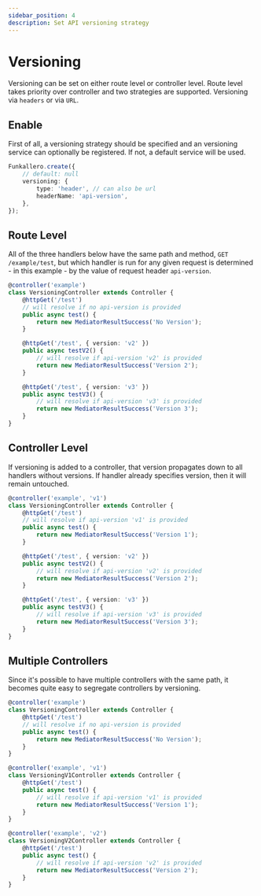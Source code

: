 ```yaml
---
sidebar_position: 4
description: Set API versioning strategy
---
```


# Versioning

Versioning can be set on either route level or controller level. Route level takes priority over controller and two strategies are supported.
Versioning via `headers` or via `URL`.

## Enable

First of all, a versioning strategy should be specified and an versioning service can optionally be registered. If not, a default service will be used.

```ts
Funkallero.create({
    // default: null
    versioning: {
        type: 'header', // can also be url
        headerName: 'api-version',
    },
});
```

## Route Level

All of the three handlers below have the same path and method, `GET /example/test`, but which handler is run for any given request is determined - in this example - by the value of request header `api-version`.

```ts
@controller('example')
class VersioningController extends Controller {
    @httpGet('/test')
    // will resolve if no api-version is provided
    public async test() {
        return new MediatorResultSuccess('No Version');
    }

    @httpGet('/test', { version: 'v2' })
    public async testV2() {
        // will resolve if api-version 'v2' is provided
        return new MediatorResultSuccess('Version 2');
    }

    @httpGet('/test', { version: 'v3' })
    public async testV3() {
        // will resolve if api-version 'v3' is provided
        return new MediatorResultSuccess('Version 3');
    }
}
```

## Controller Level

If versioning is added to a controller, that version propagates down to all handlers without versions. If handler already specifies version, then it will remain untouched.

```ts
@controller('example', 'v1')
class VersioningController extends Controller {
    @httpGet('/test')
    // will resolve if api-version 'v1' is provided
    public async test() {
        return new MediatorResultSuccess('Version 1');
    }

    @httpGet('/test', { version: 'v2' })
    public async testV2() {
        // will resolve if api-version 'v2' is provided
        return new MediatorResultSuccess('Version 2');
    }

    @httpGet('/test', { version: 'v3' })
    public async testV3() {
        // will resolve if api-version 'v3' is provided
        return new MediatorResultSuccess('Version 3');
    }
}
```

## Multiple Controllers

Since it's possible to have multiple controllers with the same path, it becomes quite easy to segregate controllers by versioning.

```ts
@controller('example')
class VersioningController extends Controller {
    @httpGet('/test')
    // will resolve if no api-version is provided
    public async test() {
        return new MediatorResultSuccess('No Version');
    }
}

@controller('example', 'v1')
class VersioningV1Controller extends Controller {
    @httpGet('/test')
    public async test() {
        // will resolve if api-version 'v1' is provided
        return new MediatorResultSuccess('Version 1');
    }
}

@controller('example', 'v2')
class VersioningV2Controller extends Controller {
    @httpGet('/test')
    public async test() {
        // will resolve if api-version 'v2' is provided
        return new MediatorResultSuccess('Version 2');
    }
}
```
